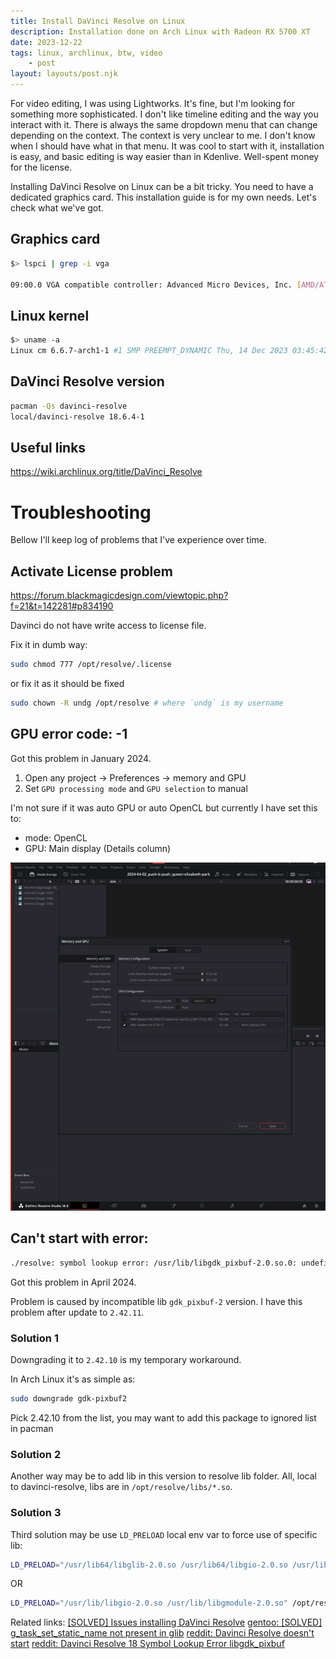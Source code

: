 ```yaml
---
title: Install DaVinci Resolve on Linux
description: Installation done on Arch Linux with Radeon RX 5700 XT
date: 2023-12-22
tags: linux, archlinux, btw, video
    - post
layout: layouts/post.njk
---
```


For video editing, I was using Lightworks. It's fine, but I'm looking for something more sophisticated. I don't like timeline editing and the way you interact with it. There is always the same dropdown menu that can change depending on the context. The context is very unclear to me. I don't know when I should have what in that menu. It was cool to start with it, installation is easy, and basic editing is way easier than in Kdenlive. Well-spent money for the license.

Installing DaVinci Resolve on Linux can be a bit tricky. You need to have a dedicated graphics card. This installation guide is for my own needs. Let's check what we've got.

## Graphics card

```bash
$> lspci | grep -i vga

09:00.0 VGA compatible controller: Advanced Micro Devices, Inc. [AMD/ATI] Navi 10 [Radeon RX 5600 OEM/5600 XT / 5700/5700 XT] (rev c1)
```

## Linux kernel

```bash
$> uname -a
Linux cm 6.6.7-arch1-1 #1 SMP PREEMPT_DYNAMIC Thu, 14 Dec 2023 03:45:42 +0000 x86_64 GNU/Linux
```

## DaVinci Resolve version

```bash
pacman -Qs davinci-resolve
local/davinci-resolve 18.6.4-1
```

## Useful links

https://wiki.archlinux.org/title/DaVinci_Resolve


# Troubleshooting

Bellow I'll keep log of problems that I've experience over time.

## Activate License problem

https://forum.blackmagicdesign.com/viewtopic.php?f=21&t=142281#p834190


Davinci do not have write access to license file.

Fix it in dumb way:

```bash
sudo chmod 777 /opt/resolve/.license
```

or fix it as it should be fixed

```bash
sudo chown -R undg /opt/resolve # where `undg` is my username
```

## GPU error code: -1

Got this problem in January 2024.

1. Open any project -> Preferences -> memory and GPU
2. Set `GPU processing mode` and `GPU selection` to manual

I'm not sure if it was auto GPU or auto OpenCL but currently I have set this to:

- mode: OpenCL
- GPU: Main display (Details column)

![davinci-resolve manual setting for GPU](/img/davinci-manual-gpu-fix-thumb.png)

## Can't start with error:


```bash
./resolve: symbol lookup error: /usr/lib/libgdk_pixbuf-2.0.so.0: undefined symbol: g_task_set_static_name
```

Got this problem in April 2024.

Problem is caused by incompatible lib `gdk_pixbuf-2` version. I have this problem after update to `2.42.11`.

### Solution 1
Downgrading it to `2.42.10` is my temporary workaround.

In Arch Linux it's as simple as:

```bash
sudo downgrade gdk-pixbuf2
```

Pick 2.42.10 from the list, you may want to add this package to ignored list in pacman

### Solution 2

Another way may be to add lib in this version to resolve lib folder. All, local to davinci-resolve, libs are in `/opt/resolve/libs/*.so`.

### Solution 3
Third solution may be use `LD_PRELOAD` local env var to force use of specific lib:

```bash
LD_PRELOAD="/usr/lib64/libglib-2.0.so /usr/lib64/libgio-2.0.so /usr/lib64/libgmodule-2.0.so" /opt/resolve/bin/resolve
```

OR

```bash
LD_PRELOAD="/usr/lib/libgio-2.0.so /usr/lib/libgmodule-2.0.so" /opt/resolve/bin/resolve
```

Related links:
[\[SOLVED\] Issues installing DaVinci Resolve](https://bbs.archlinux.org/viewtopic.php?id=295687)
[gentoo: \[SOLVED\] g_task_set_static_name not present in glib](https://forums.gentoo.org/viewtopic-p-8806845.html?sid=706890537aea9dbdf9507289766610d5)
[reddit: Davinci Resolve doesn't start](https://www.reddit.com/r/archlinux/comments/1c9v09q/davinci_resolve_doesnt_start/)
[reddit: Davinci Resolve 18 Symbol Lookup Error libgdk_pixbuf](https://www.reddit.com/r/voidlinux/comments/12g71x0/davinci_resolve_18_symbol_lookup_error_libgdk/)

